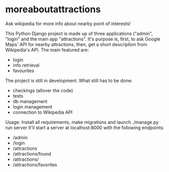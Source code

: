 # moreaboutattractions
Ask wikipedia for more info about nearby point of interests!

This Python Django project is made up of three applications ("admin", "login" and the main app "attractions".
It's purpose is, first, to ask Google Maps' API for nearby attractions, then, get a short description from Wikipedia's API.
The main featured are:
- login
- info retrieval
- favourites

The project is still in development.
What still has to be done:
- checkings (allover the code)
- tests
- db management
- login management
- connection to Wikipedia API

Usage:
Install all requirements, make migrations and launch ./manage.py run server
It'll start a server at localhost:8000 with the following endpoints:
- /admin
- /login
- /attractions
- /attractions/found
- /attractions/<attraction number>
- /attractions/favorites
